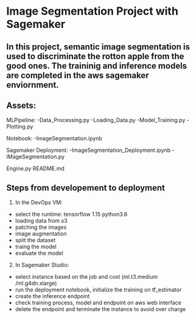 # Image Segmentation Project with Sagemaker


## In this project, semantic image segmentation is used to discriminate the rotton apple from the good ones. The traininig and inference models are completed in the aws sagemaker enviornment. 


## Assets:
MLPipeline:
  -Data_Processing.py
  -Loading_Data.py
  -Model_Training.py
  -Plotting.py

Notebook:
  -ImageSegmentation.ipynb

Sagemaker Deployment:
  -ImageSegmentation_Deployment.ipynb
  -IMageSegmentation.py

Engine.py
README.md

## Steps from developement to deployment

1. In the DevOps VM:
  - select the runtime: tensorflow 1.15 python3.6
  - loading data from s3
  - patching the images
  - image augmentation
  - split the dataset
  - traing the model
  - evaluate the model
  
  
2. In Sagemaker Studio:
  - select instance based on the job and cost (ml.t3.medium /ml.g4dn.xlarge)
  - run the deployment notebook, initialize the training on tf_estimator
  - create the inference endpoint
  - check training process, model and endpoint on aws web interface
  - delete the endpoint and terminate the instance to avoid over charge








